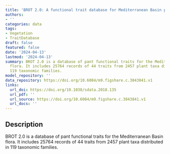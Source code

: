 ```yaml
---
title: 'BROT 2.0: A functional trait database for Mediterranean Basin plants'
authors:
- ''
categories: data
tags:
- Vegetation
- TraitDatabase
draft: false
featured: false
date: '2024-04-13'
lastmod: '2024-04-13'
summary: BROT 2.0 is a database of pant functional traits for the Mediterranean Basin
  flora. It includes 25764 records of 44 traits from 2457 plant taxa distributed in
  119 taxonomic families.
model_repository: ''
data_repository: https://doi.org/10.6084/m9.figshare.c.3843841.v1
links:
  url_doi: https://doi.org/10.1038/sdata.2018.135
  url_pdf: ''
  url_source: https://doi.org/10.6084/m9.figshare.c.3843841.v1
  url_docs: ''
---
```


## Description

BROT 2.0 is a database of pant functional traits for the Mediterranean Basin flora. It includes 25764 records of 44 traits from 2457 plant taxa distributed in 119 taxonomic families.


